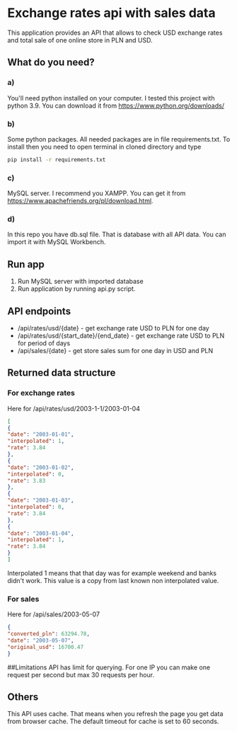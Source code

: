 # Exchange rates api with sales data

This application provides an API that allows to check USD exchange rates and total sale of one online store in PLN and USD.

## What do you need?

### a)
You'll need python installed on your computer. I tested this project with python 3.9. You can download it from https://www.python.org/downloads/

### b)
Some python packages. All needed packages are in file requirements.txt. To install then you need to open terminal in cloned directory and type 
```bash
pip install -r requirements.txt
```

### c)
MySQL server. I recommend you XAMPP. You can get it from https://www.apachefriends.org/pl/download.html.

### d)
In this repo you have db.sql file. That is database with all API data. You can import it with MySQL Workbench.

## Run app
1. Run MySQL server with imported database
2. Run application by running api.py script.


## API endpoints
* /api/rates/usd/{date} - get exchange rate USD to PLN for one day
* /api/rates/usd/{start_date}/{end_date} - get exchange rate USD to PLN for period of days
* /api/sales/{date} - get store sales sum for one day in USD and PLN

## Returned data structure
### For exchange rates
Here for /api/rates/usd/2003-1-1/2003-01-04
```json
[
{
"date": "2003-01-01",
"interpolated": 1,
"rate": 3.84
},
{
"date": "2003-01-02",
"interpolated": 0,
"rate": 3.83
},
{
"date": "2003-01-03",
"interpolated": 0,
"rate": 3.84
},
{
"date": "2003-01-04",
"interpolated": 1,
"rate": 3.84
}
]
```
Interpolated 1 means that that day was for example weekend and banks didn't work. This value is a copy from last known non interpolated value.

### For sales
Here for /api/sales/2003-05-07
```json
{
"converted_pln": 63294.78,
"date": "2003-05-07",
"original_usd": 16700.47
}
```

##Limitations
API has limit for querying. For one IP you can make one request per second but max 30 requests per hour.

## Others
This API uses cache. That means when you refresh the page you get data from browser cache. The default timeout for cache is set to 60 seconds.